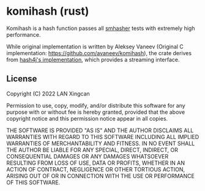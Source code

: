 
komihash (rust)
==================

Komihash is a hash function passes all [smhasher] tests with extremely high performance.

While original implementation is written by Aleksey Vaneev (Original C implementation: https://github.com/avaneev/komihash),
the crate derives from [hash4j's implementation], which provides a streaming interface.

License
-------
Copyright (C) 2022 LAN Xingcan 

Permission to use, copy, modify, and/or distribute this software for any
purpose with or without fee is hereby granted, provided that the above
copyright notice and this permission notice appear in all copies.

THE SOFTWARE IS PROVIDED "AS IS" AND THE AUTHOR DISCLAIMS ALL WARRANTIES
WITH REGARD TO THIS SOFTWARE INCLUDING ALL IMPLIED WARRANTIES OF
MERCHANTABILITY AND FITNESS. IN NO EVENT SHALL THE AUTHOR BE LIABLE FOR
ANY SPECIAL, DIRECT, INDIRECT, OR CONSEQUENTIAL DAMAGES OR ANY DAMAGES
WHATSOEVER RESULTING FROM LOSS OF USE, DATA OR PROFITS, WHETHER IN AN
ACTION OF CONTRACT, NEGLIGENCE OR OTHER TORTIOUS ACTION, ARISING OUT OF
OR IN CONNECTION WITH THE USE OR PERFORMANCE OF THIS SOFTWARE.


[smhasher]: https://github.com/rurban/smhasher
[hash4j's implementation]: https://github.com/dynatrace-oss/hash4j/blob/main/src/main/java/com/dynatrace/hash4j/hashing/Komihash4_3.java

